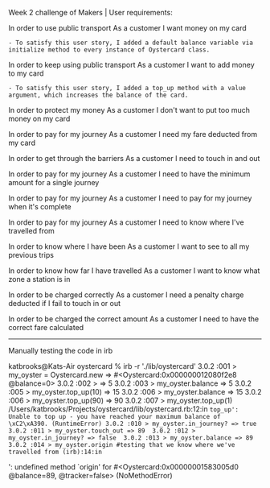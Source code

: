 Week 2 challenge of Makers | User requirements:

In order to use public transport
As a customer
I want money on my card 

    - To satisfy this user story, I added a default balance variable via initialize method to every instance of Oystercard class.  

In order to keep using public transport
As a customer
I want to add money to my card

    - To satisfy this user story, I added a top_up method with a value argument, which increases the balance of the card.

In order to protect my money
As a customer
I don't want to put too much money on my card

In order to pay for my journey
As a customer
I need my fare deducted from my card

In order to get through the barriers
As a customer
I need to touch in and out

In order to pay for my journey
As a customer
I need to have the minimum amount for a single journey

In order to pay for my journey
As a customer
I need to pay for my journey when it's complete

In order to pay for my journey
As a customer
I need to know where I've travelled from

In order to know where I have been
As a customer
I want to see to all my previous trips

In order to know how far I have travelled
As a customer
I want to know what zone a station is in

In order to be charged correctly
As a customer
I need a penalty charge deducted if I fail to touch in or out

In order to be charged the correct amount
As a customer
I need to have the correct fare calculated

----------------------------------------------------------------
Manually testing the code in irb

katbrooks@Kats-Air oystercard % irb -r './lib/oystercard'
3.0.2 :001 > my_oyster = Oystercard.new
 => #<Oystercard:0x000000012080f2e8 @balance=0> 
3.0.2 :002 > 
 => 5 
3.0.2 :003 > my_oyster.balance
 => 5 
3.0.2 :005 > my_oyster.top_up(10)
 => 15 
3.0.2 :006 > my_oyster.balance
 => 15 
 3.0.2 :006 > my_oyster.top_up(90)
 => 90 
3.0.2 :007 > my_oyster.top_up(1)
/Users/katbrooks/Projects/oystercard/lib/oystercard.rb:12:in `top_up': Unable to top up - you have reached your maximum balance of \xC2\xA390. (RuntimeError)
3.0.2 :010 > my_oyster.in_journey?
 => true 
3.0.2 :011 > my_oyster.touch_out
 => 89 
3.0.2 :012 > my_oyster.in_journey?
 => false 
3.0.2 :013 > my_oyster.balance
 => 89 
 3.0.2 :014 > my_oyster.origin #testing that we know where we've travelled from
(irb):14:in `<main>': undefined method `origin' for #<Oystercard:0x00000001583005d0 @balance=89, @tracker=false> (NoMethodError)
